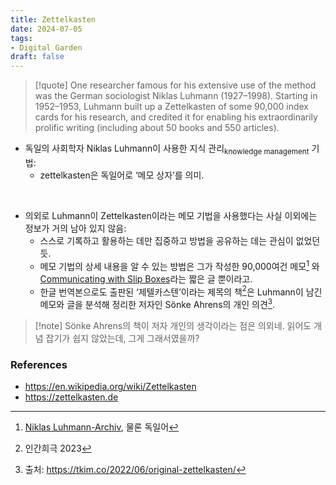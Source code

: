 ```yaml
---
title: Zettelkasten
date: 2024-07-05
tags:
- Digital Garden
draft: false
---
```



> [!quote] One researcher famous for his extensive use of the method was the German sociologist Niklas Luhmann (1927–1998). Starting in 1952–1953, Luhmann built up a Zettelkasten of some 90,000 index cards for his research, and credited it for enabling his extraordinarily prolific writing (including about 50 books and 550 articles). 

- 독일의 사회학자 Niklas Luhmann이 사용한 지식 관리<sub>knowledge management</sub> 기법:
    - zettelkasten은 독일어로 ‘메모 상자’를 의미.

<BR />

- 의외로 Luhmann이 Zettelkasten이라는 메모 기법을 사용했다는 사실 이외에는 정보가 거의 남아 있지 않음:
    - 스스로 기록하고 활용하는 데만 집중하고 방법을 공유하는 데는 관심이 없었던 듯.
    - 메모 기법의 상세 내용을 알 수 있는 방법은 그가 작성한 90,000여건 메모[^1] 와 [Communicating with Slip Boxes](http://luhmann.surge.sh/communicating-with-slip-boxes)라는 짧은 글 뿐이라고.
    - 한글 번역본으로도 출판된 ‘제텔카스텐’이라는 제목의 책[^2]은 Luhmann이 남긴 메모와 글을 분석해 정리한 저자인 Sönke Ahrens의 개인 의견[^3].

[^1]: [Niklas Luhmann-Archiv](https://niklas-luhmann-archiv.de/bestand/zettelkasten/zettel/ZK_2_SW1_001_V), 물론 독일어

> [!note] Sönke Ahrens의 책이 저자 개인의 생각이라는 점은 의외네. 읽어도 개념 잡기가 쉽지 않았는데, 그게 그래서였을까?

[^2]: 인간희극 2023
[^3]: 출처: https://tkim.co/2022/06/original-zettelkasten/


### References
- https://en.wikipedia.org/wiki/Zettelkasten
- https://zettelkasten.de
